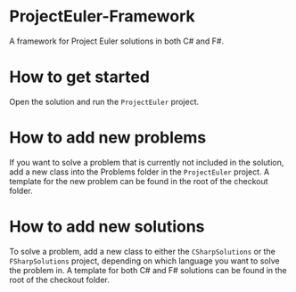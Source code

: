 ProjectEuler-Framework
======================

A framework for Project Euler solutions in both C# and F#.

How to get started
==================

Open the solution and run the `ProjectEuler` project.

How to add new problems
=======================

If you want to solve a problem that is currently not included in the solution, add a new class into the Problems folder in the `ProjectEuler` project. A template for the new problem can be found in the root of the checkout folder.

How to add new solutions
========================

To solve a problem, add a new class to either the `CSharpSolutions` or the `FSharpSolutions` project, depending on which language you want to solve the problem in. A template for both C# and F# solutions can be found in the root of the checkout folder.
